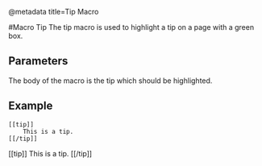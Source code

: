 @metadata title=Tip Macro

#Macro Tip
The tip macro is used to highlight a tip on a page with a green box.


## Parameters

The body of the macro is the tip which should be highlighted.

## Example 

    [[tip]]
        This is a tip.
    [[/tip]]

[[tip]]
This is a tip.
[[/tip]]
